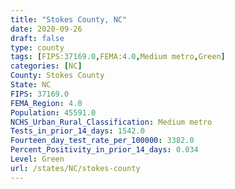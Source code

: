 ```yaml
---
title: "Stokes County, NC"
date: 2020-09-26
draft: false
type: county
tags: [FIPS:37169.0,FEMA:4.0,Medium metro,Green]
categories: [NC]
County: Stokes County
State: NC
FIPS: 37169.0
FEMA_Region: 4.0
Population: 45591.0
NCHS_Urban_Rural_Classification: Medium metro
Tests_in_prior_14_days: 1542.0
Fourteen_day_test_rate_per_100000: 3382.0
Percent_Positivity_in_prior_14_days: 0.034
Level: Green
url: /states/NC/stokes-county
---
```



